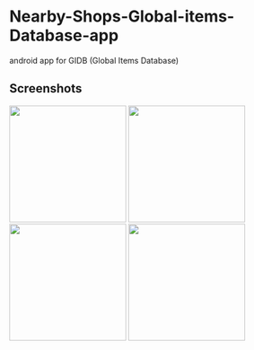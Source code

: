 # Nearby-Shops-Global-items-Database-app
android app for GIDB (Global Items Database)

Screenshots
-------------

<img src="https://github.com/SumeetMoray/Nearby-Shops-Global-items-Database-app/blob/master/screenshots/gidb-app-menu.png" width="208">
<img src="https://github.com/SumeetMoray/Nearby-Shops-Global-items-Database-app/blob/master/screenshots/gidb-item-categories-browse.png" width="208">
<img src="https://github.com/SumeetMoray/Nearby-Shops-Global-items-Database-app/blob/master/screenshots/gidb-items-browse.png" width="208">
<img src="https://github.com/SumeetMoray/Nearby-Shops-Global-items-Database-app/blob/master/screenshots/gidb-items-by-category.png" width="208">


